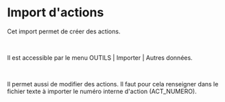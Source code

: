 # Import d'actions
Cet import permet de créer des actions.


 


Il est accessible par le menu OUTILS | Importer | Autres données.


 


Il permet aussi de modifier des actions. Il faut pour cela renseigner dans le fichier texte à importer le numéro interne d'action (ACT\_NUMERO).



